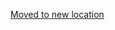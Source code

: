 [Moved to new location](https://github.com/DataTalksClub/machine-learning-zoomcamp/blob/master/05-deployment/03-flask-intro.md)